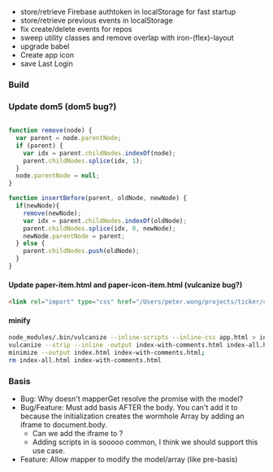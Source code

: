 - store/retrieve Firebase authtoken in localStorage for fast startup
- store/retrieve previous events in localStorage
- fix create/delete events for repos
- sweep utility classes and remove overlap with iron-(flex)-layout
- upgrade babel
- Create app icon
- save Last Login

### Build

### Update dom5 (dom5 bug?)

```js

function remove(node) {
  var parent = node.parentNode;
  if (parent) {
    var idx = parent.childNodes.indexOf(node);
    parent.childNodes.splice(idx, 1);
  }
  node.parentNode = null;
}

function insertBefore(parent, oldNode, newNode) {
  if(newNode){
    remove(newNode);
    var idx = parent.childNodes.indexOf(oldNode);
    parent.childNodes.splice(idx, 0, newNode);
    newNode.parentNode = parent;
  } else {
    parent.childNodes.push(oldNode);
  }
}
```

#### Update paper-item.html and paper-icon-item.html (vulcanize bug?)

```html
<link rel="import" type="css" href="/Users/peter.wong/projects/ticker/components/paper-item/paper-item-shared.css">
```

#### minify

```bash
node_modules/.bin/vulcanize --inline-scripts --inline-css app.html > index-all.html;
vulcanize --strip --inline -output index-with-comments.html index-all.html;
minimize --output index.html index-with-comments.html;
rm index-all.html index-with-comments.html
```

### Basis

- Bug: Why doesn't mapperGet resolve the promise with the model?
- Bug/Feature: Must add basis AFTER the body.  You can't add it to <head> because
  the initialization creates the wormhole Array by adding an iframe to document.body.
  - Can we add the iframe to <head>?
  - Adding scripts in <head> is sooooo common, I think we should support this use
    case.
- Feature: Allow mapper to modify the model/array (like pre-basis)
